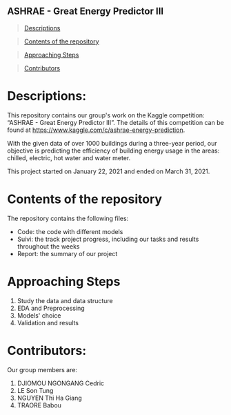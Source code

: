## ASHRAE - Great Energy Predictor III



> [Descriptions](#pd)

> [Contents of the repository](#conte)

> [Approaching Steps](#pd)

> [Contributors](#contri)


<a id="pd"></a>

# Descriptions: 
This repository contains our group's work on the Kaggle competition: “ASHRAE - Great Energy Predictor III”. The details of this competition can be found at https://www.kaggle.com/c/ashrae-energy-prediction.

With the given data of over 1000 buildings during a three-year period, our objective is predicting the efficiency of building energy usage in the areas: chilled, electric, hot water and water meter. 

This project started on January 22, 2021 and ended on March 31, 2021.

<a id="conte"></a>

# Contents of the repository
The repository contains the following files:
- Code: the code with different models
- Suivi: the track project progress, including our tasks and results throughout the weeks
- Report: the summary of our project

<a id="pd"></a>
# Approaching Steps

1. Study the data and data structure
2. EDA and Preprocessing
3. Models' choice
4. Validation and results

<a id="contri"></a>

# Contributors: 
Our group members are:
1. DJIOMOU NGONGANG Cedric
2. LE Son Tung
3. NGUYEN Thi Ha Giang
4. TRAORE Babou
